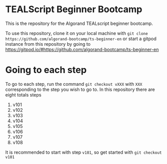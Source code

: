 # TEALScript Beginner Bootcamp

This is the repository for the Algorand TEALscript beginner bootcamp. 

To use this repository, clone it on your local machine with `git clone https://github.com/algorand-bootcamp/ts-beginner-en` or start a gitpod instance from this repository by going to https://gitpod.io/#https://github.com/algorand-bootcamp/ts-beginner-en

# Going to each step

To go to each step, run the command `git checkout vXXX` with `XXX` corresponding to the step you wish to go to. In this repository there are eight totals steps

1. v101
2. v102
3. v103
4. v104
5. v105
6. v106
7. v107
8. v108

It is recommended to start with step `v101`, so get started with `git checkout v101`